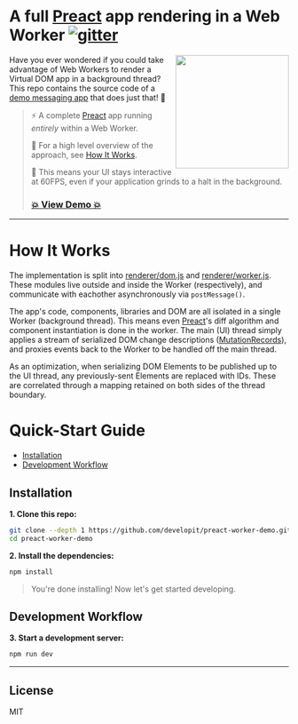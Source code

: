 # A full [Preact] app rendering in a Web Worker [![gitter](https://badges.gitter.im/Join%20Chat.svg)](https://gitter.im/developit/preact)

<a href="https://preact-worker-demo.surge.sh"><img src="http://i.imgur.com/7v881hw.gif" width="204" align="right"></a>

Have you ever wondered if you could take advantage of Web Workers to render a Virtual DOM app in a background thread? This repo contains the source code of a [demo messaging app](https://preact-worker-demo.surge.sh) that does just that! 🌈

> ⚡️ A complete [Preact] app running _entirely_ within a Web Worker.
>
> 💁 For a high level overview of the approach, see [How It Works](#how-it-works).
>
> 🚀 This means your UI stays interactive at 60FPS, even if your application grinds to a halt in the background.
>
> ### **[💥 View Demo 💥](https://preact-worker-demo.surge.sh)**


---


# How It Works

The implementation is split into [renderer/dom.js](https://github.com/developit/preact-worker-demo/blob/master/src/renderer/dom.mjs) and [renderer/worker.js](https://github.com/developit/preact-worker-demo/blob/master/src/renderer/worker.mjs).  These modules live outside and inside the Worker (respectively), and communicate with eachother asynchronously via `postMessage()`.

The app's code, components, libraries and DOM are all isolated in a single Worker (background thread).  This means even [Preact]'s diff algorithm and component instantiation is done in the worker.  The main (UI) thread simply applies a stream of serialized DOM change descriptions ([MutationRecords]), and proxies events back to the Worker to be handled off the main thread.

As an optimization, when serializing DOM Elements to be published up to the UI thread, any previously-sent Elements are replaced with IDs. These are correlated through a mapping retained on both sides of the thread boundary.


# Quick-Start Guide

- [Installation](#installation)
- [Development Workflow](#development-workflow)


## Installation

**1. Clone this repo:**

```sh
git clone --depth 1 https://github.com/developit/preact-worker-demo.git
cd preact-worker-demo
```


**2. Install the dependencies:**

```sh
npm install
```

> You're done installing! Now let's get started developing.



## Development Workflow


**3. Start a development server:**

```sh
npm run dev
```


---


## License

MIT


[Preact]: https://developit.github.io/preact
[MutationRecords]: https://developer.mozilla.org/en-US/docs/Web/API/MutationRecord
